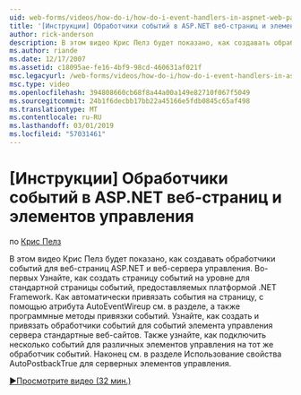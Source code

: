 ```yaml
---
uid: web-forms/videos/how-do-i/how-do-i-event-handlers-in-aspnet-web-pages-and-controls
title: '[Инструкции] Обработчики событий в ASP.NET веб-страниц и элементов управления | Документация Майкрософт'
author: rick-anderson
description: В этом видео Крис Пелз будет показано, как создавать обработчики событий для веб-страниц ASP.NET и веб-сервера управления. Во-первых вы научитесь создавать f событий на уровне страницы...
ms.author: riande
ms.date: 12/17/2007
ms.assetid: c18095ae-fe16-4bf9-98cd-460631af021f
msc.legacyurl: /web-forms/videos/how-do-i/how-do-i-event-handlers-in-aspnet-web-pages-and-controls
msc.type: video
ms.openlocfilehash: 394808660cb68f8a44a00a149e82710f067f5049
ms.sourcegitcommit: 24b1f6decbb17bb22a45166e5fdb0845c65af498
ms.translationtype: MT
ms.contentlocale: ru-RU
ms.lasthandoff: 03/01/2019
ms.locfileid: "57031461"
---
```

<a name="how-do-i-event-handlers-in-aspnet-web-pages-and-controls"></a>[Инструкции] Обработчики событий в ASP.NET веб-страниц и элементов управления
====================
по [Крис Пелз](https://twitter.com/chrispels)

В этом видео Крис Пелз будет показано, как создавать обработчики событий для веб-страниц ASP.NET и веб-сервера управления. Во-первых Узнайте, как создать страницу событий на уровне для стандартной страницы событий, предоставляемых платформой .NET Framework. Как автоматически привязать события на страницу, с помощью атрибута AutoEventWireup см. в разделе, а также программные методы привязки событий. Узнайте, как создать и привязать обработчики событий для событий элемента управления сервера стандартные веб-сайтов. Также узнайте, как подключить несколько событий для различных элементов управления на тот же обработчик событий. Наконец см. в разделе Использование свойства AutoPostbackTrue для серверных элементов управления.

[&#9654;Просмотрите видео (32 мин.)](https://channel9.msdn.com/Blogs/ASP-NET-Site-Videos/how-do-i-event-handlers-in-aspnet-web-pages-and-controls)

